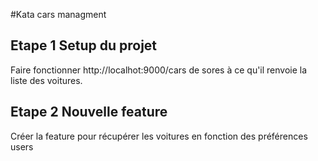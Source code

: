 #Kata cars managment

## Etape 1 Setup du projet
Faire fonctionner http://localhot:9000/cars de sores à ce qu'il renvoie la liste des voitures.

## Etape 2 Nouvelle feature
Créer la feature pour récupérer les voitures en fonction des préférences users